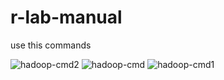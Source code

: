 # r-lab-manual


use this commands

![hadoop-cmd2](https://user-images.githubusercontent.com/115597780/228026588-96325376-eb5d-4367-b177-30595ccfee43.png)
![hadoop-cmd](https://user-images.githubusercontent.com/115597780/228026595-f58ebc99-f24c-475a-839a-126e885012fb.png)
![hadoop-cmd1](https://user-images.githubusercontent.com/115597780/228026596-d56a910d-fdb0-4110-9970-2e8f589375be.png)
